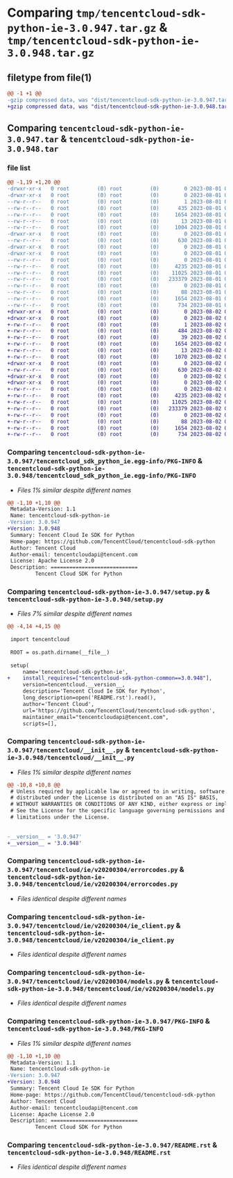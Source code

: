 # Comparing `tmp/tencentcloud-sdk-python-ie-3.0.947.tar.gz` & `tmp/tencentcloud-sdk-python-ie-3.0.948.tar.gz`

## filetype from file(1)

```diff
@@ -1 +1 @@
-gzip compressed data, was "dist/tencentcloud-sdk-python-ie-3.0.947.tar", last modified: Tue Aug  1 00:50:02 2023, max compression
+gzip compressed data, was "dist/tencentcloud-sdk-python-ie-3.0.948.tar", last modified: Wed Aug  2 00:31:24 2023, max compression
```

## Comparing `tencentcloud-sdk-python-ie-3.0.947.tar` & `tencentcloud-sdk-python-ie-3.0.948.tar`

### file list

```diff
@@ -1,19 +1,20 @@
-drwxr-xr-x   0 root         (0) root         (0)        0 2023-08-01 00:50:02.000000 tencentcloud-sdk-python-ie-3.0.947/
-drwxr-xr-x   0 root         (0) root         (0)        0 2023-08-01 00:50:02.000000 tencentcloud-sdk-python-ie-3.0.947/tencentcloud_sdk_python_ie.egg-info/
--rw-r--r--   0 root         (0) root         (0)        1 2023-08-01 00:50:02.000000 tencentcloud-sdk-python-ie-3.0.947/tencentcloud_sdk_python_ie.egg-info/dependency_links.txt
--rw-r--r--   0 root         (0) root         (0)      435 2023-08-01 00:50:02.000000 tencentcloud-sdk-python-ie-3.0.947/tencentcloud_sdk_python_ie.egg-info/SOURCES.txt
--rw-r--r--   0 root         (0) root         (0)     1654 2023-08-01 00:50:02.000000 tencentcloud-sdk-python-ie-3.0.947/tencentcloud_sdk_python_ie.egg-info/PKG-INFO
--rw-r--r--   0 root         (0) root         (0)       13 2023-08-01 00:50:02.000000 tencentcloud-sdk-python-ie-3.0.947/tencentcloud_sdk_python_ie.egg-info/top_level.txt
--rw-r--r--   0 root         (0) root         (0)     1004 2023-08-01 00:50:02.000000 tencentcloud-sdk-python-ie-3.0.947/setup.py
-drwxr-xr-x   0 root         (0) root         (0)        0 2023-08-01 00:50:02.000000 tencentcloud-sdk-python-ie-3.0.947/tencentcloud/
--rw-r--r--   0 root         (0) root         (0)      630 2023-08-01 00:50:02.000000 tencentcloud-sdk-python-ie-3.0.947/tencentcloud/__init__.py
-drwxr-xr-x   0 root         (0) root         (0)        0 2023-08-01 00:50:02.000000 tencentcloud-sdk-python-ie-3.0.947/tencentcloud/ie/
-drwxr-xr-x   0 root         (0) root         (0)        0 2023-08-01 00:50:02.000000 tencentcloud-sdk-python-ie-3.0.947/tencentcloud/ie/v20200304/
--rw-r--r--   0 root         (0) root         (0)        0 2023-08-01 00:50:02.000000 tencentcloud-sdk-python-ie-3.0.947/tencentcloud/ie/v20200304/__init__.py
--rw-r--r--   0 root         (0) root         (0)     4235 2023-08-01 00:50:02.000000 tencentcloud-sdk-python-ie-3.0.947/tencentcloud/ie/v20200304/errorcodes.py
--rw-r--r--   0 root         (0) root         (0)    11025 2023-08-01 00:50:02.000000 tencentcloud-sdk-python-ie-3.0.947/tencentcloud/ie/v20200304/ie_client.py
--rw-r--r--   0 root         (0) root         (0)   233379 2023-08-01 00:50:02.000000 tencentcloud-sdk-python-ie-3.0.947/tencentcloud/ie/v20200304/models.py
--rw-r--r--   0 root         (0) root         (0)        0 2023-08-01 00:50:02.000000 tencentcloud-sdk-python-ie-3.0.947/tencentcloud/ie/__init__.py
--rw-r--r--   0 root         (0) root         (0)       88 2023-08-01 00:50:02.000000 tencentcloud-sdk-python-ie-3.0.947/setup.cfg
--rw-r--r--   0 root         (0) root         (0)     1654 2023-08-01 00:50:02.000000 tencentcloud-sdk-python-ie-3.0.947/PKG-INFO
--rw-r--r--   0 root         (0) root         (0)      734 2023-08-01 00:50:02.000000 tencentcloud-sdk-python-ie-3.0.947/README.rst
+drwxr-xr-x   0 root         (0) root         (0)        0 2023-08-02 00:31:24.000000 tencentcloud-sdk-python-ie-3.0.948/
+drwxr-xr-x   0 root         (0) root         (0)        0 2023-08-02 00:31:24.000000 tencentcloud-sdk-python-ie-3.0.948/tencentcloud_sdk_python_ie.egg-info/
+-rw-r--r--   0 root         (0) root         (0)        1 2023-08-02 00:31:24.000000 tencentcloud-sdk-python-ie-3.0.948/tencentcloud_sdk_python_ie.egg-info/dependency_links.txt
+-rw-r--r--   0 root         (0) root         (0)      484 2023-08-02 00:31:24.000000 tencentcloud-sdk-python-ie-3.0.948/tencentcloud_sdk_python_ie.egg-info/SOURCES.txt
+-rw-r--r--   0 root         (0) root         (0)       39 2023-08-02 00:31:24.000000 tencentcloud-sdk-python-ie-3.0.948/tencentcloud_sdk_python_ie.egg-info/requires.txt
+-rw-r--r--   0 root         (0) root         (0)     1654 2023-08-02 00:31:24.000000 tencentcloud-sdk-python-ie-3.0.948/tencentcloud_sdk_python_ie.egg-info/PKG-INFO
+-rw-r--r--   0 root         (0) root         (0)       13 2023-08-02 00:31:24.000000 tencentcloud-sdk-python-ie-3.0.948/tencentcloud_sdk_python_ie.egg-info/top_level.txt
+-rw-r--r--   0 root         (0) root         (0)     1070 2023-08-02 00:31:24.000000 tencentcloud-sdk-python-ie-3.0.948/setup.py
+drwxr-xr-x   0 root         (0) root         (0)        0 2023-08-02 00:31:24.000000 tencentcloud-sdk-python-ie-3.0.948/tencentcloud/
+-rw-r--r--   0 root         (0) root         (0)      630 2023-08-02 00:31:24.000000 tencentcloud-sdk-python-ie-3.0.948/tencentcloud/__init__.py
+drwxr-xr-x   0 root         (0) root         (0)        0 2023-08-02 00:31:24.000000 tencentcloud-sdk-python-ie-3.0.948/tencentcloud/ie/
+drwxr-xr-x   0 root         (0) root         (0)        0 2023-08-02 00:31:24.000000 tencentcloud-sdk-python-ie-3.0.948/tencentcloud/ie/v20200304/
+-rw-r--r--   0 root         (0) root         (0)        0 2023-08-02 00:31:24.000000 tencentcloud-sdk-python-ie-3.0.948/tencentcloud/ie/v20200304/__init__.py
+-rw-r--r--   0 root         (0) root         (0)     4235 2023-08-02 00:31:24.000000 tencentcloud-sdk-python-ie-3.0.948/tencentcloud/ie/v20200304/errorcodes.py
+-rw-r--r--   0 root         (0) root         (0)    11025 2023-08-02 00:31:24.000000 tencentcloud-sdk-python-ie-3.0.948/tencentcloud/ie/v20200304/ie_client.py
+-rw-r--r--   0 root         (0) root         (0)   233379 2023-08-02 00:31:24.000000 tencentcloud-sdk-python-ie-3.0.948/tencentcloud/ie/v20200304/models.py
+-rw-r--r--   0 root         (0) root         (0)        0 2023-08-02 00:31:24.000000 tencentcloud-sdk-python-ie-3.0.948/tencentcloud/ie/__init__.py
+-rw-r--r--   0 root         (0) root         (0)       88 2023-08-02 00:31:24.000000 tencentcloud-sdk-python-ie-3.0.948/setup.cfg
+-rw-r--r--   0 root         (0) root         (0)     1654 2023-08-02 00:31:24.000000 tencentcloud-sdk-python-ie-3.0.948/PKG-INFO
+-rw-r--r--   0 root         (0) root         (0)      734 2023-08-02 00:31:24.000000 tencentcloud-sdk-python-ie-3.0.948/README.rst
```

### Comparing `tencentcloud-sdk-python-ie-3.0.947/tencentcloud_sdk_python_ie.egg-info/PKG-INFO` & `tencentcloud-sdk-python-ie-3.0.948/tencentcloud_sdk_python_ie.egg-info/PKG-INFO`

 * *Files 1% similar despite different names*

```diff
@@ -1,10 +1,10 @@
 Metadata-Version: 1.1
 Name: tencentcloud-sdk-python-ie
-Version: 3.0.947
+Version: 3.0.948
 Summary: Tencent Cloud Ie SDK for Python
 Home-page: https://github.com/TencentCloud/tencentcloud-sdk-python
 Author: Tencent Cloud
 Author-email: tencentcloudapi@tencent.com
 License: Apache License 2.0
 Description: ============================
         Tencent Cloud SDK for Python
```

### Comparing `tencentcloud-sdk-python-ie-3.0.947/setup.py` & `tencentcloud-sdk-python-ie-3.0.948/setup.py`

 * *Files 7% similar despite different names*

```diff
@@ -4,14 +4,15 @@
 
 import tencentcloud
 
 ROOT = os.path.dirname(__file__)
 
 setup(
     name='tencentcloud-sdk-python-ie',
+    install_requires=["tencentcloud-sdk-python-common==3.0.948"],
     version=tencentcloud.__version__,
     description='Tencent Cloud Ie SDK for Python',
     long_description=open('README.rst').read(),
     author='Tencent Cloud',
     url='https://github.com/TencentCloud/tencentcloud-sdk-python',
     maintainer_email="tencentcloudapi@tencent.com",
     scripts=[],
```

### Comparing `tencentcloud-sdk-python-ie-3.0.947/tencentcloud/__init__.py` & `tencentcloud-sdk-python-ie-3.0.948/tencentcloud/__init__.py`

 * *Files 1% similar despite different names*

```diff
@@ -10,8 +10,8 @@
 # Unless required by applicable law or agreed to in writing, software
 # distributed under the License is distributed on an "AS IS" BASIS,
 # WITHOUT WARRANTIES OR CONDITIONS OF ANY KIND, either express or implied.
 # See the License for the specific language governing permissions and
 # limitations under the License.
 
 
-__version__ = '3.0.947'
+__version__ = '3.0.948'
```

### Comparing `tencentcloud-sdk-python-ie-3.0.947/tencentcloud/ie/v20200304/errorcodes.py` & `tencentcloud-sdk-python-ie-3.0.948/tencentcloud/ie/v20200304/errorcodes.py`

 * *Files identical despite different names*

### Comparing `tencentcloud-sdk-python-ie-3.0.947/tencentcloud/ie/v20200304/ie_client.py` & `tencentcloud-sdk-python-ie-3.0.948/tencentcloud/ie/v20200304/ie_client.py`

 * *Files identical despite different names*

### Comparing `tencentcloud-sdk-python-ie-3.0.947/tencentcloud/ie/v20200304/models.py` & `tencentcloud-sdk-python-ie-3.0.948/tencentcloud/ie/v20200304/models.py`

 * *Files identical despite different names*

### Comparing `tencentcloud-sdk-python-ie-3.0.947/PKG-INFO` & `tencentcloud-sdk-python-ie-3.0.948/PKG-INFO`

 * *Files 1% similar despite different names*

```diff
@@ -1,10 +1,10 @@
 Metadata-Version: 1.1
 Name: tencentcloud-sdk-python-ie
-Version: 3.0.947
+Version: 3.0.948
 Summary: Tencent Cloud Ie SDK for Python
 Home-page: https://github.com/TencentCloud/tencentcloud-sdk-python
 Author: Tencent Cloud
 Author-email: tencentcloudapi@tencent.com
 License: Apache License 2.0
 Description: ============================
         Tencent Cloud SDK for Python
```

### Comparing `tencentcloud-sdk-python-ie-3.0.947/README.rst` & `tencentcloud-sdk-python-ie-3.0.948/README.rst`

 * *Files identical despite different names*

